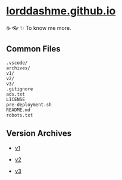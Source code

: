 # [lorddashme.github.io](https://lorddashme.github.io/)

:coffee: :eyeglasses: :sparkles: To know me more.

## Common Files

```text
.vscode/
archives/
v1/
v2/
v3/
.gitignore
ads.txt
LICENSE
pre-deployment.sh
README.md
robots.txt
```

## Version Archives

- [v1](v1/)

- [v2](v2/)

- [v3](v3/)
